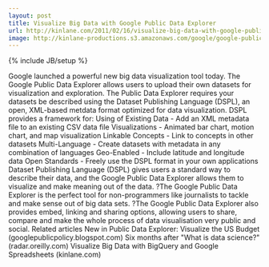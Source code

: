 ```yaml
---
layout: post
title: Visualize Big Data with Google Public Data Explorer
url: http://kinlane.com/2011/02/16/visualize-big-data-with-google-public-data-explorer/
image: http://kinlane-productions.s3.amazonaws.com/google/google-public-data-explorer.png
---
```

{% include JB/setup %}
<p>
     Google launched a powerful new big data visualization tool today. The Google Public Data Explorer allows users to upload their own datasets for visualization and exploration. The Public Data Explorer requires your datasets be described using the Dataset Publishing Language (DSPL), an open, XML-based metdata format optimized for data visualization. DSPL provides a framework for: Using of Existing Data - Add an XML metadata file to an existing CSV data file Visualizations - Animated bar chart, motion chart, and map visualization Linkable Concepts - Link to concepts in other datasets Multi-Language - Create datasets with metadata in any combination of languages Geo-Enabled - Include latitude and longitude data Open Standards - Freely use the DSPL format in your own applications Dataset Publishing Language (DSPL) gives users a standard way to describe their data, and the Google Public Data Explorer allows them to visualize and make meaning out of the data. ?The Google Public Data Explorer is the perfect tool for non-programmers like journalists to tackle and make sense out of big data sets. ?The Google Public Data Explorer also provides embed, linking and sharing options, allowing users to share, compare and make the whole process of data visualisation very public and social. Related articles New in Public Data Explorer: Visualize the US Budget (googlepublicpolicy.blogspot.com) Six months after "What is data science?" (radar.oreilly.com) Visualize Big Data with BigQuery and Google Spreadsheets (kinlane.com)
</p>